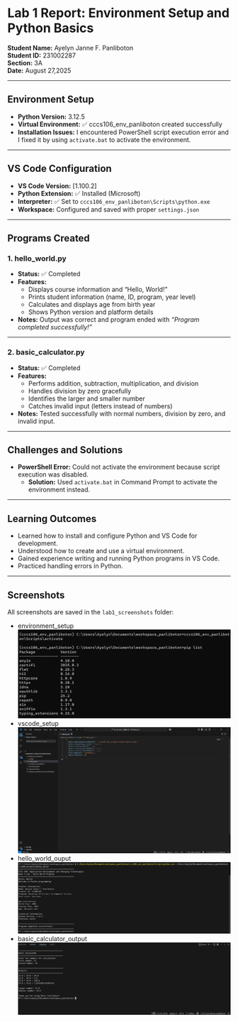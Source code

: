 # Lab 1 Report: Environment Setup and Python Basics

**Student Name:** Ayelyn Janne F. Panliboton  
**Student ID:** 231002287  
**Section:** 3A  
**Date:** August 27,2025 

---

## Environment Setup
- **Python Version:** 3.12.5  
- **Virtual Environment:** ✅ cccs106_env_panliboton created successfully  
- **Installation Issues:** I encountered PowerShell script execution error and I fixed it by using `activate.bat` to activate the environment.  

---

## VS Code Configuration
- **VS Code Version:** [1.100.2]  
- **Python Extension:** ✅ Installed (Microsoft)  
- **Interpreter:** ✅ Set to `cccs106_env_panliboton\Scripts\python.exe`  
- **Workspace:** Configured and saved with proper `settings.json`  

---

## Programs Created

### 1. hello_world.py
- **Status:** ✅ Completed  
- **Features:**  
  - Displays course information and “Hello, World!”  
  - Prints student information (name, ID, program, year level)  
  - Calculates and displays age from birth year  
  - Shows Python version and platform details  
- **Notes:** Output was correct and program ended with *“Program completed successfully!”*  

---

### 2. basic_calculator.py
- **Status:** ✅ Completed  
- **Features:**  
  - Performs addition, subtraction, multiplication, and division  
  - Handles division by zero gracefully  
  - Identifies the larger and smaller number  
  - Catches invalid input (letters instead of numbers)  
- **Notes:** Tested successfully with normal numbers, division by zero, and invalid input.  

---

## Challenges and Solutions
- **PowerShell Error:** Could not activate the environment because script execution was disabled.  
  - **Solution:** Used `activate.bat` in Command Prompt to activate the environment instead.  

---

## Learning Outcomes
- Learned how to install and configure Python and VS Code for development.  
- Understood how to create and use a virtual environment.  
- Gained experience writing and running Python programs in VS Code.  
- Practiced handling errors in Python.  

---

## Screenshots
All screenshots are saved in the `lab1_screenshots` folder:  
- environment_setup![`environment_setup.png`](lab1_screenshots/environment_setup.png)  
- vscode_setup ![`vscode_setup.png`](lab1_screenshots/vscode_setup.png)  
- hello_world_ouput ![`hello_world_output.png` ](lab1_screenshots/hello_world_output.png) 
- basic_calculator_output ![`basic_calculator_output.png` ](lab1_screenshots/basic_calculator_output.png) 